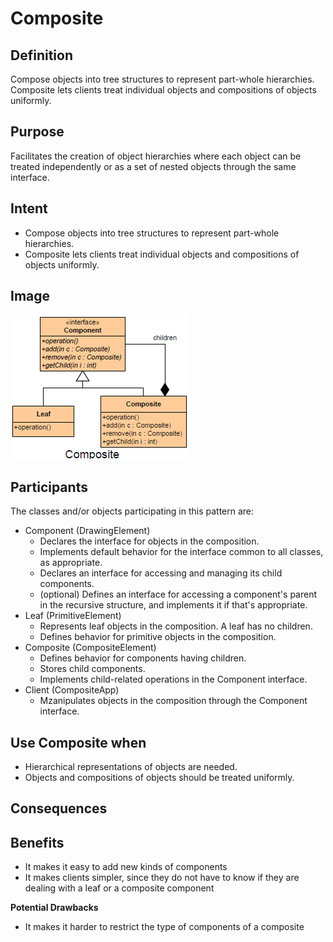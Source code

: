 # Composite #

## Definition ##

Compose objects into tree structures to represent part-whole hierarchies. Composite lets clients treat individual objects and compositions of objects uniformly.

## Purpose ##

Facilitates the creation of object hierarchies where each object can be treated independently or as a set of nested objects through the same interface.

## Intent ##

+ Compose objects into tree structures to represent part-whole hierarchies.
+ Composite lets clients treat individual objects and compositions of objects uniformly.

## Image ##

![alt text](./Images/Composite.md.png "Composite")

## Participants ##

The classes and/or objects participating in this pattern are:

+ Component   (DrawingElement)
  -	Declares the interface for objects in the composition.
  -	Implements default behavior for the interface common to all classes, as appropriate.
  -	Declares an interface for accessing and managing its child components.
  -	(optional) Defines an interface for accessing a component's parent in the recursive structure, and implements it if that's appropriate.
+ Leaf   (PrimitiveElement)
  -	Represents leaf objects in the composition. A leaf has no children.
  -	Defines behavior for primitive objects in the composition.
+ Composite   (CompositeElement)
  -	Defines behavior for components having children.
  -	Stores child components.
  -	Implements child-related operations in the Component interface.
+ Client  (CompositeApp)
  -	Mzanipulates objects in the composition through the Component interface.

## Use Composite when ##

+ Hierarchical representations of objects are needed.
+ Objects and compositions of objects should be treated uniformly.

## Consequences ##

## Benefits ##

+ It makes it easy to add new kinds of components
+ It makes clients simpler, since they do not have to know if they are dealing with a leaf or a composite component

**Potential Drawbacks**

+ It makes it harder to restrict the type of components of a composite
